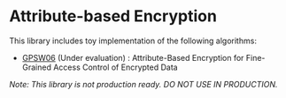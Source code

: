 # Attribute-based Encryption
This library includes toy implementation of the following algorithms:
* [GPSW06](https://eprint.iacr.org/2006/309) (Under evaluation) : Attribute-Based Encryption for Fine-Grained Access Control of Encrypted Data

*Note: This library is not production ready. DO NOT USE IN PRODUCTION.*